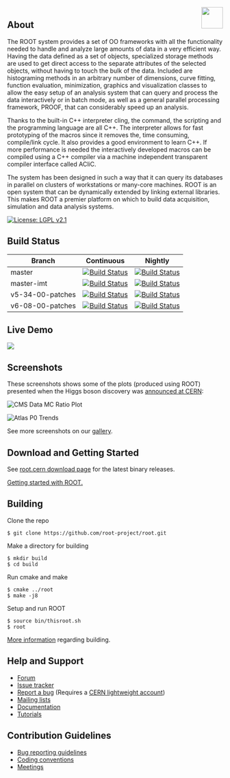 <img src="https://root-forum.cern.ch/uploads/default/original/2X/3/3fb82b650635bc6d61461f3c47f41786afad4548.png" align="right"  height="50"/>

## About

The ROOT system provides a set of OO frameworks with all the functionality
needed to handle and analyze large amounts of data in a very efficient way.
Having the data defined as a set of objects, specialized storage methods are
used to get direct access to the separate attributes of the selected objects,
without having to touch the bulk of the data. Included are histograming
methods in an arbitrary number of dimensions, curve fitting, function
evaluation, minimization, graphics and visualization classes to allow
the easy setup of an analysis system that can query and process the data
interactively or in batch mode, as well as a general parallel processing
framework, PROOF, that can considerably speed up an analysis.

Thanks to the built-in C++ interpreter cling, the command, the
scripting and the programming language are all C++. The interpreter
allows for fast prototyping of the macros since it removes the, time
consuming, compile/link cycle. It also provides a good environment to
learn C++. If more performance is needed the interactively developed
macros can be compiled using a C++ compiler via a machine independent
transparent compiler interface called ACliC.

The system has been designed in such a way that it can query its databases
in parallel on clusters of workstations or many-core machines. ROOT is
an open system that can be dynamically extended by linking external
libraries. This makes ROOT a premier platform on which to build data
acquisition, simulation and data analysis systems.

[![License: LGPL v2.1](https://img.shields.io/badge/License-LGPL%20v2.1-blue.svg)](http://www.gnu.org/licenses/lgpl-2.1)

## Build Status
| Branch | Continuous | Nightly |
|--------|------------|---------|
| master | [![Build Status](https://phsft-jenkins.cern.ch/buildStatus/icon?job=root-incremental-master)](https://phsft-jenkins.cern.ch/view/ROOT/job/root-incremental-master/) | [![Build Status](https://phsft-jenkins.cern.ch/buildStatus/icon?job=root-nightly-master)](https://phsft-jenkins.cern.ch/view/ROOT/job/root-nightly-master/) |
| master-imt | [![Build Status](https://phsft-jenkins.cern.ch/buildStatus/icon?job=root-incremental-master-imt)](https://phsft-jenkins.cern.ch/view/ROOT/job/root-incremental-master-imt/) | [![Build Status](https://phsft-jenkins.cern.ch/buildStatus/icon?job=root-nightly-master-imt)](https://phsft-jenkins.cern.ch/view/ROOT/job/root-nightly-master-imt/) |
| v5-34-00-patches | [![Build Status](https://phsft-jenkins.cern.ch/buildStatus/icon?job=root-incremental-v5-34-00-patches)](https://phsft-jenkins.cern.ch/view/ROOT/job/root-incremental-v5-34-00-patches/) | [![Build Status](https://phsft-jenkins.cern.ch/buildStatus/icon?job=root-nightly-v5-34-00-patches)](https://phsft-jenkins.cern.ch/view/ROOT/job/root-nightly-v5-34-00-patches/) |
| v6-08-00-patches |  [![Build Status](https://phsft-jenkins.cern.ch/buildStatus/icon?job=root-incremental-v6-08-00-patches)](https://phsft-jenkins.cern.ch/view/ROOT/job/root-incremental-v6-08-00-patches/) | [![Build Status](https://phsft-jenkins.cern.ch/buildStatus/icon?job=root-nightly-v6-08-00-patches)](https://phsft-jenkins.cern.ch/view/ROOT/job/root-nightly-v6-08-00-patches/) |

## Live Demo
[![](https://swanserver.web.cern.ch/swanserver/images/badge_swan_white_150.png)](http://cern.ch/swanserver/cgi-bin/go?projurl=https://github.com/cernphsft/rootbinder.git)

## Screenshots
These screenshots shows some of the plots (produced using ROOT) presented when the Higgs boson discovery was [announced at CERN](http://home.cern/topics/higgs-boson):

![CMS Data MC Ratio Plot](https://d35c7d8c.web.cern.ch/sites/d35c7d8c.web.cern.ch/files/CMS04_1.png)

![Atlas P0 Trends](https://d35c7d8c.web.cern.ch/sites/d35c7d8c.web.cern.ch/files/Atlas06_0.png)

See more screenshots on our [gallery](https://root.cern/gallery).

## Download and Getting Started
See [root.cern download page](https://root.cern/downloading-root) for the latest binary releases. 

[Getting started with ROOT.](https://root.cern/getting-started)

## Building
Clone the repo

    $ git clone https://github.com/root-project/root.git
    
Make a directory for building

    $ mkdir build
    $ cd build
    
Run cmake and make

    $ cmake ../root
    $ make -j8

Setup and run ROOT

    $ source bin/thisroot.sh
    $ root
    
[More information](https://root.cern/building-root) regarding building.

## Help and Support
- [Forum](https://root.cern/forum/)
- [Issue tracker](https://sft.its.cern.ch/jira/projects/ROOT/issues/ROOT-5820?filter=allopenissues)
- [Report a bug](https://root.cern/bugs) (Requires a [CERN lightweight account](https://account.cern.ch/account/Externals/RegisterAccount.aspx))
- [Mailing lists](https://groups.cern.ch/group/root-dev/default.aspx)
- [Documentation](https://root.cern/guides/reference-guide)
- [Tutorials](https://root.cern/doc/master/group__Tutorials.html)

## Contribution Guidelines
- [Bug reporting guidelines](https://root.cern/guidelines-submitting-bug)
- [Coding conventions](https://root.cern/coding-conventions)
- [Meetings](https://root.cern/meetings)
